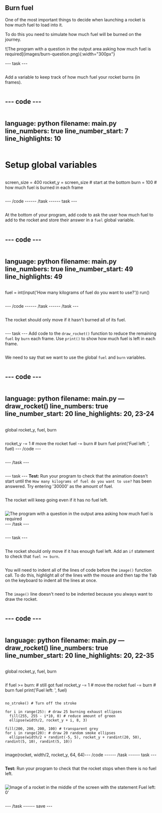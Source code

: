 ## Burn fuel

<div style="display: flex; flex-wrap: wrap">
<div style="flex-basis: 200px; flex-grow: 1; margin-right: 15px;">
One of the most important things to decide when launching a rocket is how much fuel to load into it. 

To do this you need to simulate how much fuel will be burned on the journey.</div>
<div>
![The program with a question in the output area asking how much fuel is required](images/burn-question.png){:width="300px"}
</div>

--- task ---

Add a variable to keep track of how much fuel your rocket burns (in frames).

--- code ---
---
language: python
filename: main.py
line_numbers: true
line_number_start: 7 
line_highlights: 10
---
# Setup global variables 
screen_size = 400
rocket_y = screen_size # start at the bottom
burn = 100 # how much fuel is burned in each frame

--- /code ---

--- /task ---


--- task ---

At the bottom of your program, add code to ask the user how much fuel to add to the rocket and store their answer in a `fuel` global variable. 

--- code ---
---
language: python
filename: main.py 
line_numbers: true
line_number_start: 49
line_highlights: 49
---
fuel = int(input('How many kilograms of fuel do you want to use?'))
run()
  
--- /code ---

--- /task ---

--- /task ---

The rocket should only move if it hasn't burned all of its fuel.

--- task ---
Add code to the `draw_rocket()` function to reduce the remaining `fuel` by `burn` each frame. Use `print()` to show how much fuel is left in each frame.

We need to say that we want to use the global `fuel` and `burn` variables.

--- code ---
---
language: python
filename: main.py — draw_rocket()
line_numbers: true
line_number_start: 20 
line_highlights: 20, 23-24
---
  global rocket_y, fuel, burn
  
  rocket_y -= 1 # move the rocket
  fuel -= burn # burn fuel
  print('Fuel left: ', fuel)
--- /code ---

--- /task ---

--- task ---
**Test:** Run your program to check that the animation doesn't start until the `How many kilograms of fuel do you want to use?` has been answered. Try entering '30000' as the amount of fuel.

The rocket will keep going even if it has no fuel left. 

![The program with a question in the output area asking how much fuel is required](images/burn-question.png)
--- /task ---

--- task ---

The rocket should only move if it has enough fuel left. Add an `if` statement to check that `fuel >= burn`.

You will need to indent all of the lines of code before the `image()` function call. To do this, highlight all of the lines with the mouse and then tap the <kbd>Tab</kbd> on the keyboard to indent all the lines at once.

The `image()` line doesn't need to be indented because you always want to draw the rocket.

--- code ---
---
language: python
filename: main.py — draw_rocket()
line_numbers: true
line_number_start: 20 
line_highlights: 20, 22-35
---
  global rocket_y, fuel, burn

  if fuel >= burn: # still got fuel
    rocket_y -= 1 # move the rocket
    fuel -= burn # burn fuel
    print('Fuel left: ', fuel)
    
    no_stroke() # Turn off the stroke
    
    for i in range(25): # draw 25 burning exhaust ellipses
      fill(255, 255 - i*10, 0) # reduce amount of green
      ellipse(width/2, rocket_y + i, 8, 3) 
    
    fill(200, 200, 200, 100) # transparent grey
    for i in range(20): # draw 20 random smoke ellipses
      ellipse(width/2 + randint(-5, 5), rocket_y + randint(20, 50), randint(5, 10), randint(5, 10))

  image(rocket, width/2, rocket_y, 64, 64)

--- /code ---

--- /task ---

--- task ---

**Test:** Run your program to check that the rocket stops when there is no fuel left. 

![Image of a rocket in the middle of the screen with the statement Fuel left: 0'](images/burn-empty.png)

--- /task ---

--- save ---

